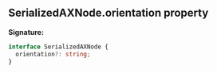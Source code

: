 ## SerializedAXNode.orientation property

**Signature:**

```typescript
interface SerializedAXNode {
  orientation?: string;
}
```
